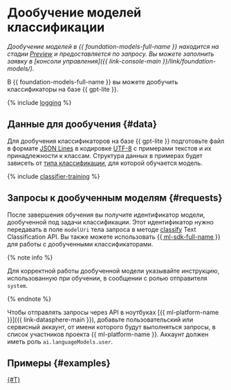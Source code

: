 # Дообучение моделей классификации

_Дообучение моделей в {{ foundation-models-full-name }} находится на стадии [Preview](../../../overview/concepts/launch-stages.md) и предоставляется по запросу. Вы можете заполнить заявку в [консоли управления]({{ link-console-main }}/link/foundation-models/)._

В {{ foundation-models-full-name }} вы можете дообучить классификаторы на базе {{ gpt-lite }}.

{% include [logging](../../../_includes/foundation-models/yandexgpt/logging-disclaimer.md) %}

## Данные для дообучения {#data}

Для дообучения классификаторов на базе {{ gpt-lite }} подготовьте файл в формате [JSON Lines](https://jsonlines.org/) в кодировке [UTF-8](https://ru.wikipedia.org/wiki/UTF-8) c примерами текстов и их принадлежности к классам. Структура данных в примерах будет зависеть от [типа классификации](../classifier/index.md), для которой обучается модель.

{% include [classifier-training](../../../_includes/datasphere/classifier-training.md) %}

## Запросы к дообученным моделям {#requests}

После завершения обучения вы получите идентификатор модели, дообученной под задачи классификации. Этот идентификатор нужно передавать в поле `modelUri` тела запроса в методе [classify](../../text-classification/api-ref/TextClassification/classify.md) Text Classification API. Вы также можете использовать [{{ ml-sdk-full-name }}](../../sdk/index.md) для работы с дообученными классификаторами.

{% note info %}

Для корректной работы дообученной модели указывайте инструкцию, использованную при обучении, в сообщении с ролью отправителя `system`.

{% endnote %}

Чтобы отправлять запросы через API в ноутбуках [{{ ml-platform-name }}]({{ link-datasphere-main }}), добавьте пользовательский или сервисный аккаунт, от имени которого будут выполняться запросы, в список участников проекта {{ ml-platform-name }}. Аккаунт должен иметь роль `ai.languageModels.user`.

## Примеры {#examples}

[{#T}](../../operations/tuning/create.md)


